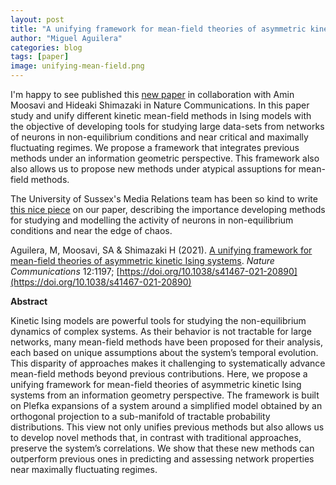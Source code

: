 ```yaml
---
layout: post
title: "A unifying framework for mean-field theories of asymmetric kinetic Ising systems"
author: "Miguel Aguilera"
categories: blog
tags: [paper]
image: unifying-mean-field.png
---
```


I'm happy to see published this [new paper](https://www.nature.com/articles/s41467-021-20890-5) in collaboration with Amin Moosavi and Hideaki Shimazaki in Nature Communications. In this paper study and unify different kinetic mean-field methods in Ising models with the objective of developing tools for studying large data-sets from networks of neurons in non-equilibrium conditions and near critical and maximally fluctuating regimes. We propose a framework that integrates previous methods under an information geometric perspective. This framework also also allows us to propose new methods under atypical assuptions for mean-field methods.

The University of Sussex's Media Relations team has been so kind to write [this nice piece](https://www.eurekalert.org/pub_releases/2021-02/uos-mso021621.php) on our paper, describing the importance developing methods for studying and modelling the activity of neurons in non-equilibrium conditions and near the edge of chaos.

Aguilera, M, Moosavi, SA & Shimazaki H (2021). [A unifying framework for mean-field theories of asymmetric kinetic Ising systems](https://www.nature.com/articles/s41467-021-20890-5). _Nature Communications_ 12:1197; [https://doi.org/10.1038/s41467-021-20890](https://doi.org/10.1038/s41467-021-20890)

**Abstract**

Kinetic Ising models are powerful tools for studying the non-equilibrium dynamics of complex systems. As their behavior is not tractable for large networks, many mean-field methods have been proposed for their analysis, each based on unique assumptions about the system’s temporal evolution. This disparity of approaches makes it challenging to systematically advance mean-field methods beyond previous contributions. Here, we propose a unifying framework for mean-field theories of asymmetric kinetic Ising systems from an information geometry perspective. The framework is built on Plefka expansions of a system around a simplified model obtained by an orthogonal projection to a sub-manifold of tractable probability distributions. This view not only unifies previous methods but also allows us to develop novel methods that, in contrast with traditional approaches, preserve the system’s correlations. We show that these new methods can outperform previous ones in predicting and assessing network properties near maximally fluctuating regimes.
